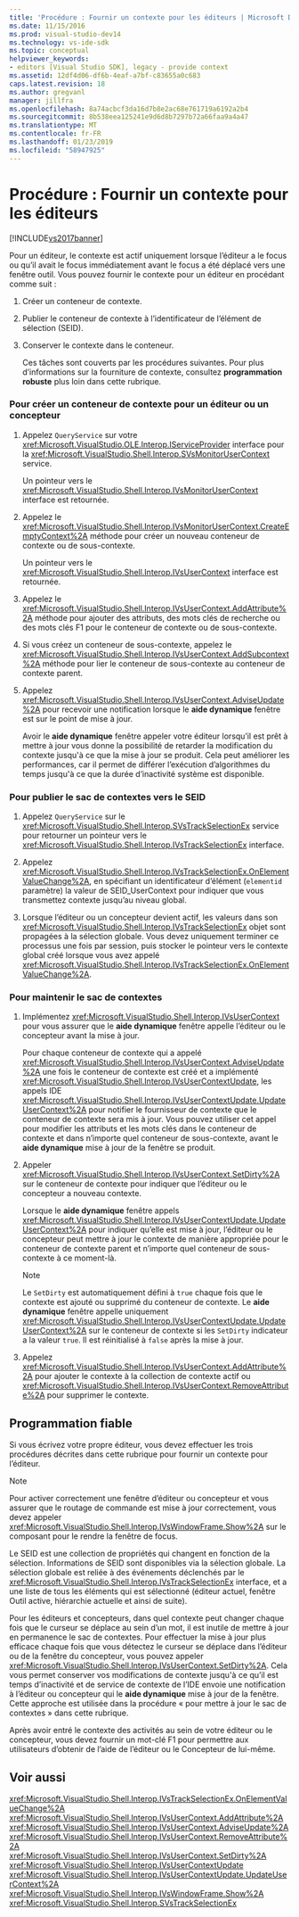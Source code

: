 ```yaml
---
title: 'Procédure : Fournir un contexte pour les éditeurs | Microsoft Docs'
ms.date: 11/15/2016
ms.prod: visual-studio-dev14
ms.technology: vs-ide-sdk
ms.topic: conceptual
helpviewer_keywords:
- editors [Visual Studio SDK], legacy - provide context
ms.assetid: 12df4d06-df6b-4eaf-a7bf-c83655a0c683
caps.latest.revision: 18
ms.author: gregvanl
manager: jillfra
ms.openlocfilehash: 8a74acbcf3da16d7b8e2ac68e761719a6192a2b4
ms.sourcegitcommit: 8b538eea125241e9d6d8b7297b72a66faa9a4a47
ms.translationtype: MT
ms.contentlocale: fr-FR
ms.lasthandoff: 01/23/2019
ms.locfileid: "58947925"
---
```

# <a name="how-to-provide-context-for-editors"></a>Procédure : Fournir un contexte pour les éditeurs
[!INCLUDE[vs2017banner](../includes/vs2017banner.md)]

Pour un éditeur, le contexte est actif uniquement lorsque l’éditeur a le focus ou qu’il avait le focus immédiatement avant le focus a été déplacé vers une fenêtre outil. Vous pouvez fournir le contexte pour un éditeur en procédant comme suit :  
  
1. Créer un conteneur de contexte.  
  
2. Publier le conteneur de contexte à l’identificateur de l’élément de sélection (SEID).  
  
3. Conserver le contexte dans le conteneur.  
  
   Ces tâches sont couverts par les procédures suivantes. Pour plus d’informations sur la fourniture de contexte, consultez **programmation robuste** plus loin dans cette rubrique.  
  
### <a name="to-create-a-context-bag-for-an-editor-or-a-designer"></a>Pour créer un conteneur de contexte pour un éditeur ou un concepteur  
  
1.  Appelez `QueryService` sur votre <xref:Microsoft.VisualStudio.OLE.Interop.IServiceProvider> interface pour la <xref:Microsoft.VisualStudio.Shell.Interop.SVsMonitorUserContext> service.  
  
     Un pointeur vers le <xref:Microsoft.VisualStudio.Shell.Interop.IVsMonitorUserContext> interface est retournée.  
  
2.  Appelez le <xref:Microsoft.VisualStudio.Shell.Interop.IVsMonitorUserContext.CreateEmptyContext%2A> méthode pour créer un nouveau conteneur de contexte ou de sous-contexte.  
  
     Un pointeur vers le <xref:Microsoft.VisualStudio.Shell.Interop.IVsUserContext> interface est retournée.  
  
3.  Appelez le <xref:Microsoft.VisualStudio.Shell.Interop.IVsUserContext.AddAttribute%2A> méthode pour ajouter des attributs, des mots clés de recherche ou des mots clés F1 pour le conteneur de contexte ou de sous-contexte.  
  
4.  Si vous créez un conteneur de sous-contexte, appelez le <xref:Microsoft.VisualStudio.Shell.Interop.IVsUserContext.AddSubcontext%2A> méthode pour lier le conteneur de sous-contexte au conteneur de contexte parent.  
  
5.  Appelez <xref:Microsoft.VisualStudio.Shell.Interop.IVsUserContext.AdviseUpdate%2A> pour recevoir une notification lorsque le **aide dynamique** fenêtre est sur le point de mise à jour.  
  
     Avoir le **aide dynamique** fenêtre appeler votre éditeur lorsqu’il est prêt à mettre à jour vous donne la possibilité de retarder la modification du contexte jusqu'à ce que la mise à jour se produit. Cela peut améliorer les performances, car il permet de différer l’exécution d’algorithmes du temps jusqu'à ce que la durée d’inactivité système est disponible.  
  
### <a name="to-publish-the-context-bag-to-the-seid"></a>Pour publier le sac de contextes vers le SEID  
  
1.  Appelez `QueryService` sur le <xref:Microsoft.VisualStudio.Shell.Interop.SVsTrackSelectionEx> service pour retourner un pointeur vers le <xref:Microsoft.VisualStudio.Shell.Interop.IVsTrackSelectionEx> interface.  
  
2.  Appelez <xref:Microsoft.VisualStudio.Shell.Interop.IVsTrackSelectionEx.OnElementValueChange%2A>, en spécifiant un identificateur d’élément (`elementid` paramètre) la valeur de SEID_UserContext pour indiquer que vous transmettez contexte jusqu’au niveau global.  
  
3.  Lorsque l’éditeur ou un concepteur devient actif, les valeurs dans son <xref:Microsoft.VisualStudio.Shell.Interop.IVsTrackSelectionEx> objet sont propagées à la sélection globale. Vous devez uniquement terminer ce processus une fois par session, puis stocker le pointeur vers le contexte global créé lorsque vous avez appelé <xref:Microsoft.VisualStudio.Shell.Interop.IVsTrackSelectionEx.OnElementValueChange%2A>.  
  
### <a name="to-maintain-the-context-bag"></a>Pour maintenir le sac de contextes  
  
1.  Implémentez <xref:Microsoft.VisualStudio.Shell.Interop.IVsUserContext> pour vous assurer que le **aide dynamique** fenêtre appelle l’éditeur ou le concepteur avant la mise à jour.  
  
     Pour chaque conteneur de contexte qui a appelé <xref:Microsoft.VisualStudio.Shell.Interop.IVsUserContext.AdviseUpdate%2A> une fois le conteneur de contexte est créé et a implémenté <xref:Microsoft.VisualStudio.Shell.Interop.IVsUserContextUpdate>, les appels IDE <xref:Microsoft.VisualStudio.Shell.Interop.IVsUserContextUpdate.UpdateUserContext%2A> pour notifier le fournisseur de contexte que le conteneur de contexte sera mis à jour. Vous pouvez utiliser cet appel pour modifier les attributs et les mots clés dans le conteneur de contexte et dans n’importe quel conteneur de sous-contexte, avant le **aide dynamique** mise à jour de la fenêtre se produit.  
  
2.  Appeler <xref:Microsoft.VisualStudio.Shell.Interop.IVsUserContext.SetDirty%2A> sur le conteneur de contexte pour indiquer que l’éditeur ou le concepteur a nouveau contexte.  
  
     Lorsque le **aide dynamique** fenêtre appels <xref:Microsoft.VisualStudio.Shell.Interop.IVsUserContextUpdate.UpdateUserContext%2A> pour indiquer qu’elle est mise à jour, l’éditeur ou le concepteur peut mettre à jour le contexte de manière appropriée pour le conteneur de contexte parent et n’importe quel conteneur de sous-contexte à ce moment-là.  
  
    > [!NOTE]
    >  Le `SetDirty` est automatiquement défini à `true` chaque fois que le contexte est ajouté ou supprimé du conteneur de contexte. Le **aide dynamique** fenêtre appelle uniquement <xref:Microsoft.VisualStudio.Shell.Interop.IVsUserContextUpdate.UpdateUserContext%2A> sur le conteneur de contexte si les `SetDirty` indicateur a la valeur `true`. Il est réinitialisé à `false` après la mise à jour.  
  
3.  Appelez <xref:Microsoft.VisualStudio.Shell.Interop.IVsUserContext.AddAttribute%2A> pour ajouter le contexte à la collection de contexte actif ou <xref:Microsoft.VisualStudio.Shell.Interop.IVsUserContext.RemoveAttribute%2A> pour supprimer le contexte.  
  
## <a name="robust-programming"></a>Programmation fiable  
 Si vous écrivez votre propre éditeur, vous devez effectuer les trois procédures décrites dans cette rubrique pour fournir un contexte pour l’éditeur.  
  
> [!NOTE]
>  Pour activer correctement une fenêtre d’éditeur ou concepteur et vous assurer que le routage de commande est mise à jour correctement, vous devez appeler <xref:Microsoft.VisualStudio.Shell.Interop.IVsWindowFrame.Show%2A> sur le composant pour le rendre la fenêtre de focus.  
  
 Le SEID est une collection de propriétés qui changent en fonction de la sélection. Informations de SEID sont disponibles via la sélection globale. La sélection globale est reliée à des événements déclenchés par le <xref:Microsoft.VisualStudio.Shell.Interop.IVsTrackSelectionEx> interface, et a une liste de tous les éléments qui est sélectionné (éditeur actuel, fenêtre Outil active, hiérarchie actuelle et ainsi de suite).  
  
 Pour les éditeurs et concepteurs, dans quel contexte peut changer chaque fois que le curseur se déplace au sein d’un mot, il est inutile de mettre à jour en permanence le sac de contextes. Pour effectuer la mise à jour plus efficace chaque fois que vous détectez le curseur se déplace dans l’éditeur ou de la fenêtre du concepteur, vous pouvez appeler <xref:Microsoft.VisualStudio.Shell.Interop.IVsUserContext.SetDirty%2A>. Cela vous permet conserver vos modifications de contexte jusqu'à ce qu’il est temps d’inactivité et de service de contexte de l’IDE envoie une notification à l’éditeur ou concepteur qui le **aide dynamique** mise à jour de la fenêtre. Cette approche est utilisée dans la procédure « pour mettre à jour le sac de contextes » dans cette rubrique.  
  
 Après avoir entré le contexte des activités au sein de votre éditeur ou le concepteur, vous devez fournir un mot-clé F1 pour permettre aux utilisateurs d’obtenir de l’aide de l’éditeur ou le Concepteur de lui-même.  
  
## <a name="see-also"></a>Voir aussi  
 <xref:Microsoft.VisualStudio.Shell.Interop.IVsTrackSelectionEx.OnElementValueChange%2A>   
 <xref:Microsoft.VisualStudio.Shell.Interop.IVsUserContext.AddAttribute%2A>   
 <xref:Microsoft.VisualStudio.Shell.Interop.IVsUserContext.AdviseUpdate%2A>   
 <xref:Microsoft.VisualStudio.Shell.Interop.IVsUserContext.RemoveAttribute%2A>   
 <xref:Microsoft.VisualStudio.Shell.Interop.IVsUserContext.SetDirty%2A>   
 <xref:Microsoft.VisualStudio.Shell.Interop.IVsUserContextUpdate>   
 <xref:Microsoft.VisualStudio.Shell.Interop.IVsUserContextUpdate.UpdateUserContext%2A>   
 <xref:Microsoft.VisualStudio.Shell.Interop.IVsWindowFrame.Show%2A>   
 <xref:Microsoft.VisualStudio.Shell.Interop.SVsTrackSelectionEx>
